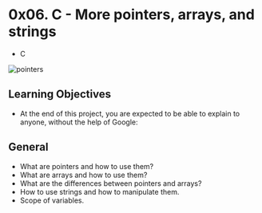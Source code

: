 # 0x06. C - More pointers, arrays, and strings
- C

![pointers](https://github.com/obithelight/alx-low_level_programming/assets/91734251/0d116be8-19bb-4e5c-8564-6590b2dbd027)

## Learning Objectives
- At the end of this project, you are expected to be able to explain to anyone, without the help of Google:

## General
- What are pointers and how to use them?
- What are arrays and how to use them?
- What are the differences between pointers and arrays?
- How to use strings and how to manipulate them.
- Scope of variables.
